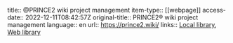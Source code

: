 title:: @PRINCE2 wiki project management
item-type:: [[webpage]]
access-date:: 2022-12-11T08:42:57Z
original-title:: PRINCE2® wiki project management
language:: en
url:: https://prince2.wiki/
links:: [Local library](zotero://select/library/items/W6K2XQ7T), [Web library](https://www.zotero.org/users/6520516/items/W6K2XQ7T)
